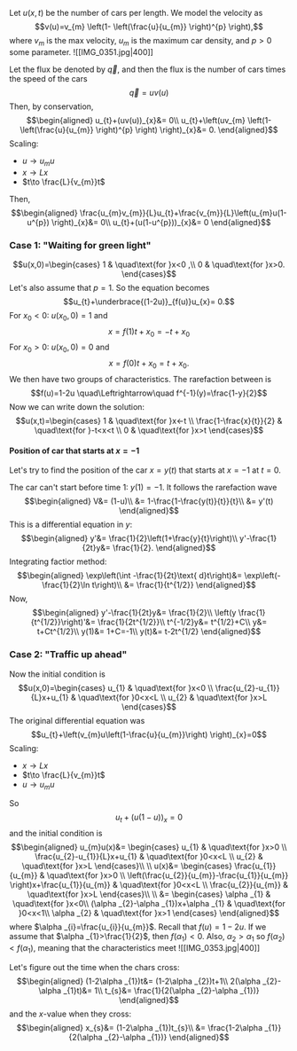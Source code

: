 Let $u(x,t)$ be the number of cars per length.
We model the velocity as
$$v(u)=v_{m} \left(1- \left(\frac{u}{u_{m}} \right)^{p} \right),$$
where $v_{m}$ is the max velocity, $u_{m}$ is the maximum car density, and $p>0$ some parameter.
![[IMG_0351.jpg|400]]

Let the flux be denoted by $\vec{q}$, and then the flux is the number of cars times the speed of the cars
$$\vec{q}=uv(u)$$
Then, by conservation,
$$\begin{aligned}
u_{t}+(uv(u))_{x}&= 0\\
	u_{t}+\left(uv_{m} \left(1-\left(\frac{u}{u_{m}} \right)^{p} \right) \right)_{x}&= 0.
\end{aligned}$$
Scaling:
* $u\to u_{m}u$
* $x\to Lx$
* $t\to \frac{L}{v_{m}}t$

Then,
$$\begin{aligned}
\frac{u_{m}v_{m}}{L}u_{t}+\frac{v_{m}}{L}\left(u_{m}u(1-u^{p}) \right)_{x}&= 0\\
u_{t}+(u(1-u^{p}))_{x}&= 0
\end{aligned}$$
### Case 1:  "Waiting for green light"
$$u(x,0)=\begin{cases}
1 & \quad\text{for }x<0 ,\\
0 & \quad\text{for }x>0.
\end{cases}$$
Let's also assume that $p=1$. So the equation becomes
$$u_{t}+\underbrace{(1-2u)}_{f(u)}u_{x}= 0.$$
For $x_{0}<0$:
$u(x_{0},0)=1$ and
$$x=f(1)t+x_{0}=-t+x_{0}$$
For $x_{0}>0$:
$u(x_{0},0)=0$ and 
$$x=f(0)t+x_{0}=t+x_{0}.$$
We then have two groups of characteristics. 
The rarefaction between is
$$f(u)=1-2u \quad\Leftrightarrow\quad f^{-1}(y)=\frac{1-y}{2}$$
Now we can write down the solution:
$$u(x,t)=\begin{cases}
1 & \quad\text{for }x<-t \\
\frac{1-\frac{x}{t}}{2} & \quad\text{for }-t<x<t \\
0 & \quad\text{for }x>t
\end{cases}$$
#### Position of car that starts at $x=-1$
Let's try to find the position of the car $x=y(t)$ that starts at $x=-1$ at $t=0$.

The car can't start before time 1: $y(1)=-1$. It follows the rarefaction wave
$$\begin{aligned}
V&= (1-u)\\
&= 1-\frac{1-\frac{y(t)}{t}}{t}\\
&= y'(t)
\end{aligned}$$
This is a differential equation in $y$:
$$\begin{aligned}
y'&= \frac{1}{2}\left(1+\frac{y}{t}\right)\\
y'-\frac{1}{2t}y&= \frac{1}{2}.
\end{aligned}$$
Integrating factior method:
$$\begin{aligned}
\exp\left(\int -\frac{1}{2t}\text{ d}t\right)&= \exp\left(-\frac{1}{2}\ln t\right)\\
&= \frac{1}{t^{1/2}}
\end{aligned}$$
Now,
$$\begin{aligned}
y'-\frac{1}{2t}y&= \frac{1}{2}\\
\left(y \frac{1}{t^{1/2}}\right)'&= \frac{1}{2t^{1/2}}\\
t^{-1/2}y&= t^{1/2}+C\\
y&= t+Ct^{1/2}\\
y(1)&= 1+C=-1\\
y(t)&= t-2t^{1/2}
\end{aligned}$$

### Case 2: "Traffic up ahead"
Now the initial condition is
$$u(x,0)=\begin{cases}
u_{1} & \quad\text{for }x<0 \\
\frac{u_{2}-u_{1}}{L}x+u_{1} & \quad\text{for }0<x<L  \\
u_{2} & \quad\text{for }x>L
\end{cases}$$
The original differential equation was
$$u_{t}+\left(v_{m}u\left(1-\frac{u}{u_{m}}\right) \right)_{x}=0$$
Scaling:
* $x\to Lx$
* $t\to \frac{L}{v_{m}}t$
* $u\to u_{m}u$

So
$$u_{t}+(u(1-u))_{x}=0$$
and the initial condition is 
$$\begin{aligned}
u_{m}u(x)&= \begin{cases}
u_{1} & \quad\text{for }x>0 \\
\frac{u_{2}-u_{1}}{L}x+u_{1} & \quad\text{for }0<x<L \\
u_{2} & \quad\text{for }x>L
\end{cases}\\
\\
u(x)&= \begin{cases}
\frac{u_{1}}{u_{m}} & \quad\text{for }x>0 \\
\left(\frac{u_{2}}{u_{m}}-\frac{u_{1}}{u_{m}} \right)x+\frac{u_{1}}{u_{m}} & \quad\text{for }0<x<L \\
\frac{u_{2}}{u_{m}} & \quad\text{for }x>L
\end{cases}\\
\\
&= \begin{cases}
\alpha _{1} & \quad\text{for }x<0\\
(\alpha _{2}-\alpha _{1})x+\alpha _{1} & \quad\text{for }0<x<1\\
\alpha _{2} & \quad\text{for }x>1
\end{cases}
\end{aligned}$$
where $\alpha _{i}=\frac{u_{i}}{u_{m}}$.
Recall that $f(u)=1-2u$. 
If we assume that $\alpha _{1}>\frac{1}{2}$, then $f(\alpha _{1})<0$. 
Also, $\alpha _{2}>\alpha _{1}$ so $f(\alpha _{2})<f(\alpha _{1})$, meaning that the characteristics meet
![[IMG_0353.jpg|400]]

Let's figure out the time when the chars cross:
$$\begin{aligned}
(1-2\alpha _{1})t&= (1-2\alpha _{2})t+1\\
2(\alpha _{2}-\alpha _{1}t)&= 1\\
t_{s}&= \frac{1}{2(\alpha _{2}-\alpha _{1})}
\end{aligned}$$
and the $x$-value when they cross:
$$\begin{aligned}
x_{s}&= (1-2\alpha _{1})t_{s}\\
&= \frac{1-2\alpha _{1}}{2(\alpha _{2}-\alpha _{1})}
\end{aligned}$$